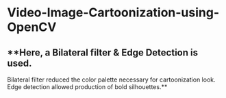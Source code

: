 # Video-Image-Cartoonization-using-OpenCV
## **Here, a Bilateral filter &amp; Edge Detection is used. 
Bilateral filter reduced the color palette necessary for cartoonization look. 
Edge detection allowed production of bold silhouettes.**
